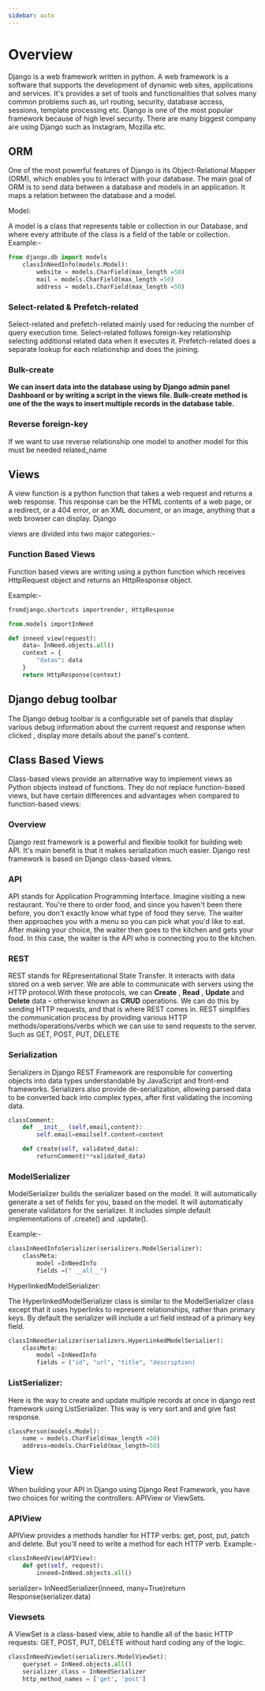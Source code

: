 ```yaml
---
sidebar: auto
---
```


# Overview

Django is a web framework written in python. A web framework is a software that supports the development of dynamic web sites, applications and services. It's provides a set of tools and functionalities that solves many common problems such as, url routing, security, database access, sessions, template processing etc. Django is one of the most popular framework because of high level security. There are many biggest company are using Django such as Instagram, Mozilla etc.

## ORM

One of the most powerful features of Django is its Object-Relational Mapper (ORM), which enables you to interact with your database. The main goal of ORM is to send data between a database and models in an application. It maps a relation between the database and a model.

Model:

A model is a class that represents table or collection in our Database, and where every attribute of the class is a field of the table or collection. Example:-

```python
from django.db import models
    classInNeedInfo(models.Model):
        website = models.CharField(max_length =50)
        mail = models.CharField(max_length =50)
        address = models.CharField(max_length =50)
```

### Select-related & Prefetch-related

Select-related and prefetch-related mainly used for reducing the number of query execution time. Select-related follows foreign-key relationship selecting additional related data when it executes it. Prefetch-related does a separate lookup for each relationship and does the joining.

### Bulk-create

**We can insert data into the database using by Django admin panel Dashboard or by writing a script in the views file. Bulk-create method is one of the the ways to insert multiple records in the database table.**

### Reverse foreign-key

If we want to use reverse relationship one model to another model for this must be needed related_name

## Views

A view function is a python function that takes a web request and returns a web response. This response can be the HTML contents of a web page, or a redirect, or a 404 error, or an XML document, or an image, anything that a web browser can display. Django

views are divided into two major categories:-

### Function Based Views

Function based views are writing using a python function which receives HttpRequest object and returns an HttpResponse object.

Example:-

```python
fromdjango.shortcuts importrender, HttpResponse

from.models importInNeed

def inneed_view(request):
    data= InNeed.objects.all()
    context = {
        "datas": data
    }
    return HttpResponse(context)
```

## Django debug toolbar

The Django debug toolbar is a configurable set of panels that display various debug information about the current request and response when clicked , display more details about the panel's content.

## Class Based Views

Class-based views provide an alternative way to implement views as Python objects instead of functions. They do not replace function-based views, but have certain differences and advantages when compared to function-based views:

### Overview

Django rest framework is a powerful and flexible toolkit for building web API. It's main benefit is that it makes serialization much easier. Django rest framework is based on Django class-based views.

### API

API stands for Application Programming Interface. Imagine visiting a new restaurant. You're there to order food, and since you haven't been there before, you don't exactly know what type of food they serve. The waiter then approaches you with a menu so you can pick what you'd like to eat. After making your choice, the waiter then goes to the kitchen and gets your food. In this case, the waiter is the API who is connecting you to the kitchen.

### REST

REST stands for REpresentational State Transfer. It interacts with data stored on a web server. We are able to communicate with servers using the HTTP protocol.With these protocols, we can **Create** , **Read** , **Update** and **Delete** data – otherwise known as **CRUD** operations. We can do this by sending HTTP requests, and that is where REST comes in. REST simplifies the communication process by providing various HTTP methods/operations/verbs which we can use to send requests to the server. Such as GET, POST, PUT, DELETE

### Serialization

Serializers in Django REST Framework are responsible for converting objects into data types understandable by JavaScript and front-end frameworks. Serializers also provide de-serialization, allowing parsed data to be converted back into complex types, after first validating the incoming data.

```python
classComment:
    def __init__ (self,email,content):
        self.email=emailself.content=content

    def create(self, validated_data):
        returnComment(**validated_data)
```

### ModelSerializer

ModelSerializer builds the serializer based on the model. It will automatically generate a set of fields for you, based on the model. It will automatically generate validators for the serializer. It includes simple default implementations of .create() and .update().

Example:-

```python
classInNeedInfoSerializer(serializers.ModelSerializer):
    classMeta:
        model =InNeedInfo
        fields =(" __all__")
```

HyperlinkedModelSerializer:

The HyperlinkedModelSerializer class is similar to the ModelSerializer class except that it uses hyperlinks to represent relationships, rather than primary keys. By default the serializer will include a url field instead of a primary key field.

```python
classInNeedSerializer(serializers.HyperLinkedModelSerialier):
    classMeta:
        model =InNeedInfo
        fields = ("id", "url", "title", "description)
```

### ListSerializer:

Here is the way to create and update multiple records at once in django rest framework using ListSerializer. This way is very sort and and give fast response.

```python
classPerson(models.Model):
    name = models.CharField(max_length =50)
    address=models.CharField(max_length=50)
```

## View

When building your API in Django using Django Rest Framework, you have two choices for writing the controllers: APIView or ViewSets.

### APIView

APIView provides a methods handler for HTTP verbs: get, post, put, patch and delete. But you'll need to write a method for each HTTP verb. Example:-

```python
classInNeedView(APIView):
    def get(self, request):
        inneed=InNeed.objects.all()
```

serializer= InNeedSerializer(inneed, many=True)return Response(serializer.data)

### Viewsets

A ViewSet is a class-based view, able to handle all of the basic HTTP requests: GET, POST, PUT, DELETE without hard coding any of the logic.

```python
classInNeedViewSet(serializers.ModelViewSet):
    queryset = InNeed.objects.all()
    serializer_class = InNeedSerializer
    http_method_names = ['get', 'post']
```
